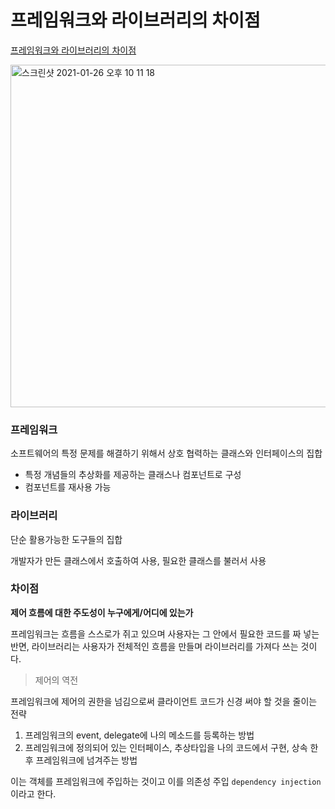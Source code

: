 # 프레임워크와 라이브러리의 차이점

[프레임워크와 라이브러리의 차이점](https://webclub.tistory.com/458)

<img width="548" alt="스크린샷 2021-01-26 오후 10 11 18" src="https://user-images.githubusercontent.com/62557093/105849218-6a641d80-6023-11eb-824c-bfe6585a7aec.png">

### 프레임워크

소프트웨어의 특정 문제를 해결하기 위해서 상호 협력하는 클래스와 인터페이스의 집합

- 특정 개념들의 추상화를 제공하는 클래스나 컴포넌트로 구성
- 컴포넌트를 재사용 가능

### 라이브러리

단순 활용가능한 도구들의 집합

개발자가 만든 클래스에서 호출하여 사용, 필요한 클래스를 불러서 사용

### 차이점

**제어 흐름에 대한 주도성이 누구에게/어디에 있는가**

프레임워크는 흐름을 스스로가 쥐고 있으며 사용자는 그 안에서 필요한 코드를 짜 넣는 반면, 라이브러리는 사용자가 전체적인 흐름을 만들며 라이브러리를 가져다 쓰는 것이다.



>  제어의 역전

 프레임워크에 제어의 권한을 넘김으로써 클라이언트 코드가 신경 써야 할 것을 줄이는 전략

1. 프레임워크의 event, delegate에 나의 메소드를 등록하는 방법
2. 프레임워크에 정의되어 있는 인터페이스, 추상타입을 나의 코드에서 구현, 상속 한 후 프레임워크에 넘겨주는 방법

이는 객체를 프레임워크에 주입하는 것이고 이를 의존성 주입 `dependency injection`이라고 한다.

